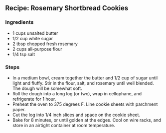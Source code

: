 ## Recipe: Rosemary Shortbread Cookies


### Ingredients
 - 1 cups unsalted butter
 - 1/2 cup white sugar
 - 2 tbsp chopped fresh rosemary
 - 2 cups all-purpose flour
 - 1/4 tsp salt

### Steps
 - In a medium bowl, cream together the butter and 1/2 cup of sugar until light and fluffy. Stir in the flour, salt, and rosemary until well blended. The dough will be somewhat soft.
 - Roll the dough into a long log (or two), wrap in cellophane, and refrigerate for 1 hour.
 - Preheat the oven to 375 degrees F. Line cookie sheets with parchment paper.
 - Cut the log into 1/4 inch slices and space on the cookie sheet.
 - Bake for 8 minutes, or until golden at the edges. Cool on wire racks, and store in an airtight container at room temperature.



